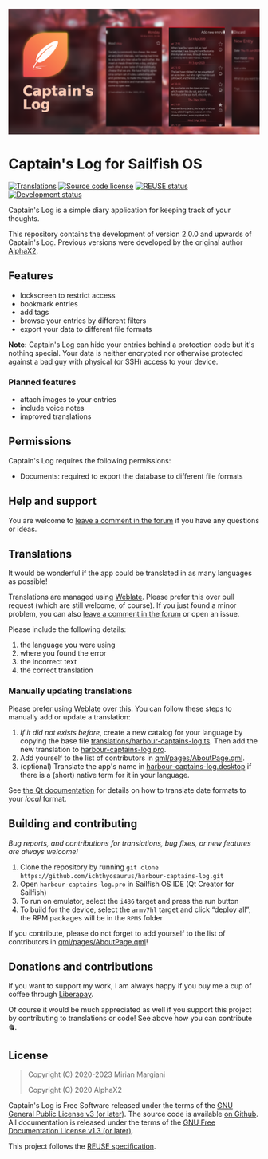 <!--
SPDX-FileCopyrightText: 2018-2023 Mirian Margiani
SPDX-License-Identifier: GFDL-1.3-or-later
-->

![Captain's Log banner](dist/banner-small.png)

# Captain's Log for Sailfish OS

[![Translations](https://hosted.weblate.org/widgets/harbour-captains-log/-/translations/svg-badge.svg)](https://hosted.weblate.org/projects/harbour-captains-log/translations/)
[![Source code license](https://img.shields.io/badge/source_code-GPL--3.0--or--later-yellowdarkgreen)](https://github.com/ichthyosaurus/harbour-captains-log/tree/main/LICENSES)
[![REUSE status](https://api.reuse.software/badge/github.com/ichthyosaurus/harbour-captains-log)](https://api.reuse.software/info/github.com/ichthyosaurus/harbour-captains-log)
[![Development status](https://img.shields.io/badge/development-stable-blue)](https://github.com/ichthyosaurus/harbour-captains-log)



Captain's Log is a simple diary application for keeping track of your thoughts.

This repository contains the development of version 2.0.0 and upwards of
Captain's Log. Previous versions were developed by the original author
[AlphaX2](https://github.com/AlphaX2/Captains-Log-Sailfish).

## Features

- lockscreen to restrict access
- bookmark entries
- add tags
- browse your entries by different filters
- export your data to different file formats

**Note:** Captain's Log can hide your entries behind a protection code but it's
nothing special. Your data is neither encrypted nor otherwise protected against
a bad guy with physical (or SSH) access to your device.

### Planned features

- attach images to your entries
- include voice notes
- improved translations

## Permissions

Captain's Log requires the following permissions:

- Documents: required to export the database to different file formats



## Help and support

You are welcome to [leave a comment in the forum](https://forum.sailfishos.org/t/apps-by-ichthyosaurus/15753)
if you have any questions or ideas.


## Translations

It would be wonderful if the app could be translated in as many languages as possible!

Translations are managed using
[Weblate](https://hosted.weblate.org/projects/harbour-captains-log/translations).
Please prefer this over pull request (which are still welcome, of course).
If you just found a minor problem, you can also
[leave a comment in the forum](https://forum.sailfishos.org/t/apps-by-ichthyosaurus/15753)
or open an issue.

Please include the following details:

1. the language you were using
2. where you found the error
3. the incorrect text
4. the correct translation


### Manually updating translations

Please prefer using
[Weblate](https://hosted.weblate.org/projects/harbour-captains-log) over this.
You can follow these steps to manually add or update a translation:

1. *If it did not exists before*, create a new catalog for your language by copying the
   base file [translations/harbour-captains-log.ts](translations/harbour-captains-log.ts).
   Then add the new translation to [harbour-captains-log.pro](harbour-captains-log.pro).
2. Add yourself to the list of contributors in [qml/pages/AboutPage.qml](qml/pages/AboutPage.qml).
3. (optional) Translate the app's name in [harbour-captains-log.desktop](harbour-captains-log.desktop)
   if there is a (short) native term for it in your language.

See [the Qt documentation](https://doc.qt.io/qt-5/qml-qtqml-date.html#details) for
details on how to translate date formats to your *local* format.


## Building and contributing

*Bug reports, and contributions for translations, bug fixes, or new features are always welcome!*

1. Clone the repository by running `git clone https://github.com/ichthyosaurus/harbour-captains-log.git`
2. Open `harbour-captains-log.pro` in Sailfish OS IDE (Qt Creator for Sailfish)
3. To run on emulator, select the `i486` target and press the run button
4. To build for the device, select the `armv7hl` target and click “deploy all”;
   the RPM packages will be in the `RPMS` folder

If you contribute, please do not forget to add yourself to the list of
contributors in [qml/pages/AboutPage.qml](qml/pages/AboutPage.qml)!


## Donations and contributions

If you want to support my work, I am always happy if you buy me a cup of coffee
through [Liberapay](https://liberapay.com/ichthyosaurus).

Of course it would be much appreciated as well if you support this project by
contributing to translations or code! See above how you can contribute 🎕.


## License

> Copyright (C) 2020-2023  Mirian Margiani
>
> Copyright (C) 2020  AlphaX2

Captain's Log is Free Software released under the terms of the
[GNU General Public License v3 (or later)](https://spdx.org/licenses/GPL-3.0-or-later.html).
The source code is available [on Github](https://github.com/ichthyosaurus/harbour-captains-log).
All documentation is released under the terms of the
[GNU Free Documentation License v1.3 (or later)](https://spdx.org/licenses/GFDL-1.3-or-later.html).

This project follows the [REUSE specification](https://api.reuse.software/info/github.com/ichthyosaurus/harbour-captains-log).
